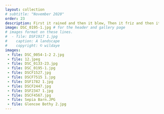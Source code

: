 ```yaml
---
layout: collection
# subtitle: "November 2020"
order: 23
description: First it rained and then it blew, Then it friz and then it snew,<br>Once more it rained and then it blew, And then it friz and snew again.<br/><br/><em>Corrour bothy visitors' book</em>
image: DSC_0195-1.jpg # for the header and gallery page
# images format on these lines.
#  - file: DSF1917 1.jpg
#    caption: A landscape
#    copyright: © wildaye
images:
 - file: DSC_0054-1-2 2.jpg
 - file: 12.jpeg
 - file: DSC_0133-23.jpg
 - file: DSC_0195-1.jpg
 - file: DSCF1527.jpg
 - file: DSCF7515 1.jpg
 - file: DSF1782 1.jpg
 - file: DSCF2447.jpg
 - file: DSF2347 1.jpg
 - file: DSCF4567.jpg
 - file: Sepia Barn.JPG
 - file: Glencoe Bothy 2.jpg
---
```

